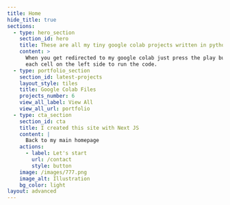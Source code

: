 ```yaml
---
title: Home
hide_title: true
sections:
  - type: hero_section
    section_id: hero
    title: These are all my tiny google colab projects written in python
    content: >
      When you get redirected to my google colab just press the play button on
      each cell on the left side to run the code.
  - type: portfolio_section
    section_id: latest-projects
    layout_style: tiles
    title: Google Colab Files
    projects_number: 6
    view_all_label: View All
    view_all_url: portfolio
  - type: cta_section
    section_id: cta
    title: I created this site with Next JS
    content: |
      Back to my main homepage
    actions:
      - label: Let's start
        url: /contact
        style: button
    image: /images/777.png
    image_alt: Illustration
    bg_color: light
layout: advanced
---
```

